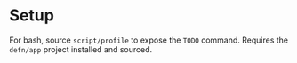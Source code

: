 Setup
=====

For bash, source `script/profile` to expose the `TODO` command.  Requires the
`defn/app` project installed and sourced.

